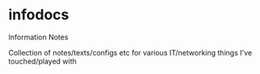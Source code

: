 # infodocs
Information Notes

Collection of notes/texts/configs etc for various IT/networking things I've touched/played with